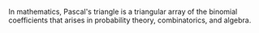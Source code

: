 In mathematics, Pascal's triangle is a triangular array of the binomial coefficients that arises in probability theory, combinatorics, and algebra.

